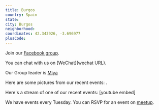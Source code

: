 ```yaml
---
title: Burgos
country: Spain
state: 
city: Burgos
neighborhood: 
coordinates: 42.343926, -3.696977
plusCode:
---
```

Join our [Facebook group](https://www.facebook.com/groups/free.code.camp.burgos).

You can chat with us on [WeChat](wechat URL).

Our Group leader is [Miya](freecodecamp.org/miya)

Here are some pictures from our recent events:
![]().

Here's a stream of one of our recent events:
[youtube embed]

We have events every Tuesday. You can RSVP for an event on [meetup](meetupurl).
